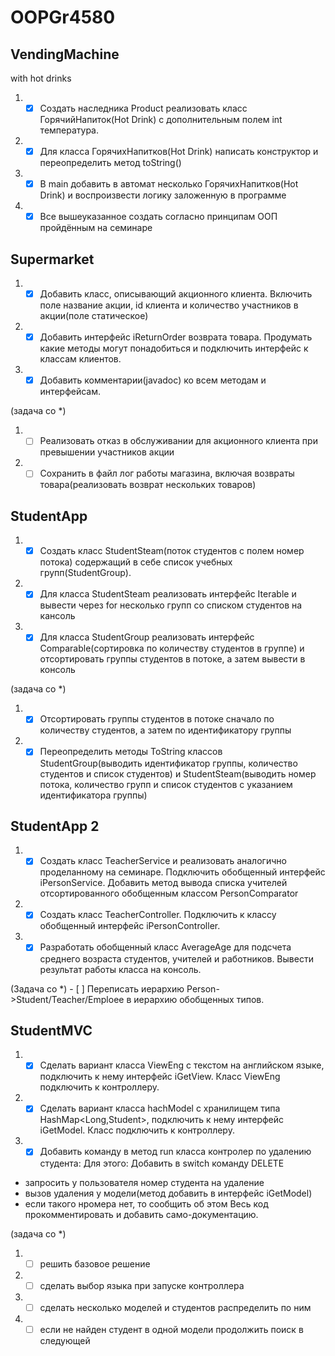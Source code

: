 # OOPGr4580
## VendingMachine
with hot drinks
1. - [x] Создать наследника Product реализовать класс ГорячийНапиток(Hot Drink) с дополнительным полем int температура.
2. - [x] Для класса ГорячихНапитков(Hot Drink) написать конструктор и переопределить метод toString()
3. - [x] В main добавить в автомат несколько ГорячихНапитков(Hot Drink) и воспроизвести логику заложенную в программе
4. - [x] Все вышеуказанное создать согласно принципам ООП пройдённым на семинаре

## Supermarket
1. - [x] Добавить класс, описывающий акционного клиента. Включить поле название акции, id клиента и количество участников в акции(поле статическое)
2. - [x] Добавить интерфейс iReturnOrder возврата товара. Продумать какие методы могут понадобиться и подключить интерфейс к классам клиентов.
3. - [x] Добавить комментарии(javadoc) ко всем методам и интерфейсам.

(задача со *)
1. - [ ] Реализовать отказ в обслуживании для акционного клиента при превышении участников акции
2. - [ ] Сохранить в файл лог работы магазина, включая возвраты товара(реализовать возврат нескольких товаров)

## StudentApp
1. - [x] Создать класс StudentSteam(поток студентов с полем номер потока) содержащий в себе список учебных групп(StudentGroup).
2. - [x] Для класса StudentSteam реализовать интерфейс Iterable и вывести через for несколько групп со списком студентов на кансоль
3. - [x] Для класса StudentGroup реализовать интерфейс Comparable(сортировка по количеству студентов в группе) и отсортировать группы студентов в потоке, а затем вывести в консоль

(задача со *)
1. - [x] Отсортировать группы студентов в потоке сначало по количеству студентов, а затем по идентификатору группы
2. - [x] Переопределить методы ToString классов StudentGroup(выводить идентификатор группы, количество студентов и список студентов) и StudentSteam(выводить номер потока, количество групп и список студентов с указанием идентификатора группы)

## StudentApp 2
1. - [x] Создать класс TeacherService и реализовать аналогично проделанному на семинаре. Подключить обобщенный интерфейс iPersonService. Добавить метод вывода списка учителей отсортированного обобщенным классом PersonComparator
2. - [x] Создать класс TeacherController. Подключить к классу обобщенный интерфейс iPersonController.
3. - [x] Разработать обобщенный класс AverageAge для подсчета среднего возраста студентов, учителей и работников. Вывести результат работы класса на консоль.

(Задача со *) - [ ] Переписать иерархию Person->Student/Teacher/Emploee в иерархию обобщенных типов.

## StudentMVC
1. - [x] Сделать вариант класса ViewEng с текстом на английском языке, подключить к нему интерфейс iGetView. Класс ViewEng подключить к контроллеру.
2. - [x] Сделать вариант класса hachModel с хранилищем типа HashMap<Long,Student>, подключить к нему интерфейс iGetModel. Класс подключить к контроллеру.
3. - [x] Добавить команду в метод run класса контролер по удалению студента:
Для этого: Добавить в switch команду DELETE
- запросить у пользователя номер студента на удаление
- вызов удаления у модели(метод добавить в интерфейс iGetModel)
- если такого нромера нет, то сообщить об этом
Весь код прокомментировать и добавить само-документацию.

(задача со *)
1. - [ ] решить базовое решение
2. - [ ] сделать выбор языка при запуске контроллера
3. - [ ] сделать несколько моделей и студентов распределить по ним
4. - [ ] если не найден студент в одной модели продолжить поиск в следующей